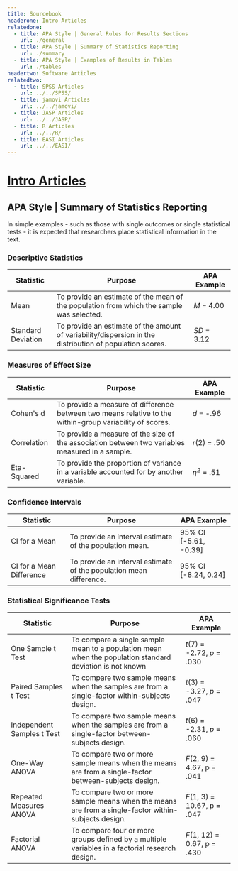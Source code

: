 ```yaml
---
title: Sourcebook
headerone: Intro Articles
relatedone:
  - title: APA Style | General Rules for Results Sections
    url: ./general
  - title: APA Style | Summary of Statistics Reporting
    url: ./summary
  - title: APA Style | Examples of Results in Tables
    url: ./tables
headertwo: Software Articles
relatedtwo:
  - title: SPSS Articles
    url: ../../SPSS/
  - title: jamovi Articles
    url: ../../jamovi/
  - title: JASP Articles
    url: ../../JASP/
  - title: R Articles
    url: ../../R/
  - title: EASI Articles
    url: ../../EASI/
---
```


# [Intro Articles](../index.md)

## APA Style | Summary of Statistics Reporting

In simple examples - such as those with single outcomes or single statistical tests - it is expected that researchers place statistical information in the text.

### Descriptive Statistics

| **Statistic** | **Purpose** | **APA Example** |
| --- | --- | --- |
| Mean | To provide an estimate of the mean of the population from which the sample was selected. | *M* = 4.00 |
| Standard Deviation | To provide an estimate of the amount of variability/dispersion in the distribution of population scores. | *SD* = 3.12 |

### Measures of Effect Size

| **Statistic** | **Purpose** | **APA Example** |
| --- | --- | --- |
| Cohen's d | To provide a measure of difference between two means relative to the within-group variability of scores. | *d* = -.96 |
| Correlation | To provide a measure of the size of the association between two variables measured in a sample. | *r*(2) = .50 |
| Eta-Squared | To provide the proportion of variance in a variable accounted for by another variable. | *η<sup>2</sup>* = .51 |

### Confidence Intervals

| **Statistic** | **Purpose** | **APA Example** |
| --- | --- | --- |
| CI for a Mean | To provide an interval estimate of the population mean. | 95% CI [-5.61, -0.39] |
| CI for a Mean Difference | To provide an interval estimate of the population mean difference. | 95% CI [-8.24, 0.24] |

### Statistical Significance Tests

| **Statistic** | **Purpose** | **APA Example** |
| --- | --- | --- |
| One Sample t Test | To compare a single sample mean to a population mean when the population standard deviation is not known | *t*(7) = -2.72, *p* = .030 |
| Paired Samples t Test | To compare two sample means when the samples are from a single-factor within-subjects design. |*t*(3) = -3.27, *p* = .047 |
| Independent Samples t Test | To compare two sample means when the samples are from a single-factor between-subjects design. | *t*(6) = -2.31, *p* = .060 |
| One-Way ANOVA | To compare two or more sample means when the means are from a single-factor between-subjects design. | *F*(2, 9) = 4.67, p = .041 |
| Repeated Measures ANOVA | To compare two or more sample means when the means are from a single-factor within-subjects design. | *F*(1, 3) = 10.67, p = .047 |
| Factorial ANOVA | To compare four or more groups defined by a multiple variables in a factorial research design. | *F*(1, 12) = 0.67, p = .430 |
